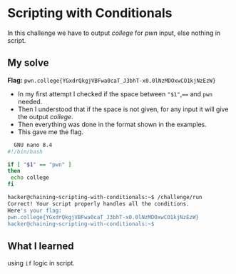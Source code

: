 # Scripting with Conditionals
In this challenge we have to output *college* for *pwn* input, else nothing in script.

## My solve
**Flag:** `pwn.college{YGxdrQkgjVBFwa0caT_J3bhT-x0.0lNzMDOxwCO1kjNzEzW}`

- In my first attempt I checked if the space between `"$1"`,`==` and `pwn` needed.
- Then I understood that if the space is not given, for any input it will give the output *college*.
- Then everything was done in the format shown in the examples.
- This gave me the flag.

```bash
  GNU nano 8.4                                                         solve.sh                                                                   
#!/bin/bash

if [ "$1" == "pwn" ]
then
 echo college
fi
```
```bash
hacker@chaining~scripting-with-conditionals:~$ /challenge/run
Correct! Your script properly handles all the conditions.
Here's your flag:
pwn.college{YGxdrQkgjVBFwa0caT_J3bhT-x0.0lNzMDOxwCO1kjNzEzW}
hacker@chaining~scripting-with-conditionals:~$ 
```

## What I learned 
using `if` logic in script.
